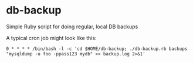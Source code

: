 # db-backup
Simple Ruby script for doing regular, local DB backups

A typical cron job might look like this:

```
0 * * * * /bin/bash -l -c 'cd $HOME/db-backup; ./db-backup.rb backups "mysqldump -u foo -ppass123 mydb" >> backup.log 2>&1'
```
